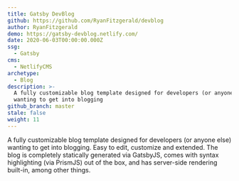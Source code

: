 ```yaml
---
title: Gatsby DevBlog
github: https://github.com/RyanFitzgerald/devblog
author: RyanFitzgerald
demo: https://gatsby-devblog.netlify.com/
date: 2020-06-03T00:00:00.000Z
ssg:
  - Gatsby
cms:
  - NetlifyCMS
archetype:
  - Blog
description: >-
  A fully customizable blog template designed for developers (or anyone else)
  wanting to get into blogging
github_branch: master
stale: false
weight: 11
---
```


A fully customizable blog template designed for developers (or anyone else) wanting to get into blogging. 
Easy to edit, customize and extended. The blog is completely statically generated via GatsbyJS, comes with syntax highlighting (via PrismJS) out of the box, and has server-side rendering built-in, among other things.
